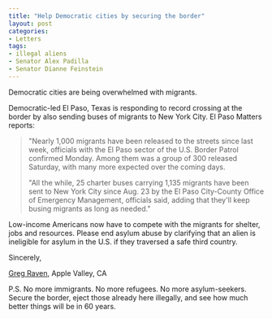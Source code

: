```yaml
---
title: "Help Democratic cities by securing the border"
layout: post
categories:
- Letters
tags:
- illegal aliens
- Senator Alex Padilla
- Senator Dianne Feinstein
---
```


Democratic cities are being overwhelmed with migrants.

Democratic-led El Paso, Texas is responding to record crossing at the border by also sending buses of migrants to New York City. El Paso Matters reports:

> "Nearly 1,000 migrants have been released to the streets since last week, officials with the El Paso sector of the U.S. Border Patrol confirmed Monday. Among them was a group of 300 released Saturday, with many more expected over the coming days.
> 
> "All the while, 25 charter buses carrying 1,135 migrants have been sent to New York City since Aug. 23 by the El Paso City-County Office of Emergency Management, officials said, adding that they'll keep busing migrants as long as needed."

Low-income Americans now have to compete with the migrants for shelter, jobs and resources. Please end asylum abuse by clarifying that an alien is  
ineligible for asylum in the U.S. if they traversed a safe third country.

Sincerely,

[Greg Raven](https://www.gregraven.org/), Apple Valley, CA

P.S. No more immigrants. No more refugees. No more asylum-seekers. Secure the border, eject those already here illegally, and see how much better things will be in 60 years.